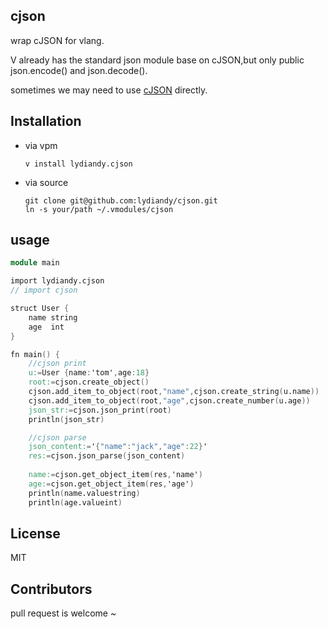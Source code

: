 ## cjson

wrap cJSON for vlang.

V already has the standard json module base on cJSON,but only public json.encode() and json.decode(). 

sometimes we may need to use [cJSON](https://github.com/DaveGamble/cJSON) directly.

## Installation

- via vpm

  ```
  v install lydiandy.cjson
  ```

- via source

  ```
  git clone git@github.com:lydiandy/cjson.git
  ln -s your/path ~/.vmodules/cjson
  ```

## usage

```v
module main

import lydiandy.cjson
// import cjson

struct User {
	name string
	age  int
}

fn main() {
	//cjson print
	u:=User {name:'tom',age:18}
	root:=cjson.create_object()
	cjson.add_item_to_object(root,"name",cjson.create_string(u.name))
	cjson.add_item_to_object(root,"age",cjson.create_number(u.age))
	json_str:=cjson.json_print(root)
	println(json_str)

	//cjson parse
	json_content:='{"name":"jack","age":22}'
	res:=cjson.json_parse(json_content)
	
	name:=cjson.get_object_item(res,'name')
	age:=cjson.get_object_item(res,'age')
	println(name.valuestring)
	println(age.valueint)
```

## License

MIT

## Contributors

pull request is welcome ~